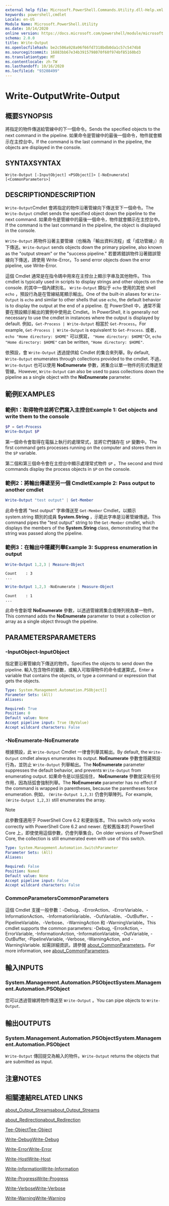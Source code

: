```yaml
---
external help file: Microsoft.PowerShell.Commands.Utility.dll-Help.xml
keywords: powershell,cmdlet
Locale: en-US
Module Name: Microsoft.PowerShell.Utility
ms.date: 10/14/2020
online version: https://docs.microsoft.com/powershell/module/microsoft.powershell.utility/write-output?view=powershell-7&WT.mc_id=ps-gethelp
schema: 2.0.0
title: Write-Output
ms.openlocfilehash: be2c506a928a96f66fd7318bdb0da1c57c5474b8
ms.sourcegitcommit: 16883bb67e34b3915798070f60f974bf85160bd3
ms.translationtype: MT
ms.contentlocale: zh-TW
ms.lasthandoff: 10/16/2020
ms.locfileid: "93208499"
---
```

# <span data-ttu-id="ab36f-103">Write-Output</span><span class="sxs-lookup"><span data-stu-id="ab36f-103">Write-Output</span></span>

## <span data-ttu-id="ab36f-104">概要</span><span class="sxs-lookup"><span data-stu-id="ab36f-104">SYNOPSIS</span></span>
<span data-ttu-id="ab36f-105">將指定的物件傳送給管線中的下一個命令。</span><span class="sxs-lookup"><span data-stu-id="ab36f-105">Sends the specified objects to the next command in the pipeline.</span></span> <span data-ttu-id="ab36f-106">如果命令是管線中的最後一個命令，物件就會顯示在主控台中。</span><span class="sxs-lookup"><span data-stu-id="ab36f-106">If the command is the last command in the pipeline, the objects are displayed in the console.</span></span>

## <span data-ttu-id="ab36f-107">SYNTAX</span><span class="sxs-lookup"><span data-stu-id="ab36f-107">SYNTAX</span></span>

```
Write-Output [-InputObject] <PSObject[]> [-NoEnumerate] [<CommonParameters>]
```

## <span data-ttu-id="ab36f-108">DESCRIPTION</span><span class="sxs-lookup"><span data-stu-id="ab36f-108">DESCRIPTION</span></span>

<span data-ttu-id="ab36f-109">`Write-Output`Cmdlet 會將指定的物件沿著管線向下傳送至下一個命令。</span><span class="sxs-lookup"><span data-stu-id="ab36f-109">The `Write-Output` cmdlet sends the specified object down the pipeline to the next command.</span></span>
<span data-ttu-id="ab36f-110">如果命令是管線中的最後一個命令，物件就會顯示在主控台中。</span><span class="sxs-lookup"><span data-stu-id="ab36f-110">If the command is the last command in the pipeline, the object is displayed in the console.</span></span>

<span data-ttu-id="ab36f-111">`Write-Output` 將物件沿著主要管線（也稱為「輸出資料流程」或「成功管線」）向下傳送。</span><span class="sxs-lookup"><span data-stu-id="ab36f-111">`Write-Output` sends objects down the primary pipeline, also known as the "output stream" or the "success pipeline."</span></span> <span data-ttu-id="ab36f-112">若要將錯誤物件沿著錯誤管線向下傳送，請使用 Write-Error。</span><span class="sxs-lookup"><span data-stu-id="ab36f-112">To send error objects down the error pipeline, use Write-Error.</span></span>

<span data-ttu-id="ab36f-113">這個 Cmdlet 通常是在指令碼中用來在主控台上顯示字串及其他物件。</span><span class="sxs-lookup"><span data-stu-id="ab36f-113">This cmdlet is typically used in scripts to display strings and other objects on the console.</span></span> <span data-ttu-id="ab36f-114">的其中一個內建別名， `Write-Output` 類似于 `echo` 使用的其他 shell `echo` ，預設行為是在管線結尾顯示輸出。</span><span class="sxs-lookup"><span data-stu-id="ab36f-114">One of the built-in aliases for `Write-Output` is `echo` and similar to other shells that use `echo`, the default behavior is to display the output at the end of a pipeline.</span></span> <span data-ttu-id="ab36f-115">在 PowerShell 中，通常不需要在預設顯示輸出的實例中使用此 Cmdlet。</span><span class="sxs-lookup"><span data-stu-id="ab36f-115">In PowerShell, it is generally not necessary to use the cmdlet in instances where the output is displayed by default.</span></span> <span data-ttu-id="ab36f-116">例如，`Get-Process | Write-Output` 相當於 `Get-Process`。</span><span class="sxs-lookup"><span data-stu-id="ab36f-116">For example, `Get-Process | Write-Output` is equivalent to `Get-Process`.</span></span> <span data-ttu-id="ab36f-117">或者， `echo "Home directory: $HOME"` 可以撰寫， `"Home directory: $HOME"`</span><span class="sxs-lookup"><span data-stu-id="ab36f-117">Or, `echo "Home directory: $HOME"` can be written, `"Home directory: $HOME"`.</span></span>

<span data-ttu-id="ab36f-118">依預設，會 `Write-Output` 透過提供給 Cmdlet 的集合來列舉。</span><span class="sxs-lookup"><span data-stu-id="ab36f-118">By default, `Write-Output` enumerates through collections provided to the cmdlet.</span></span> <span data-ttu-id="ab36f-119">不過， `Write-Output` 也可以使用 **NoEnumerate** 參數，將集合以單一物件的形式傳遞至管線。</span><span class="sxs-lookup"><span data-stu-id="ab36f-119">However, `Write-Output` can also be used to pass collections down the pipeline as a single object with the **NoEnumerate** parameter.</span></span>

## <span data-ttu-id="ab36f-120">範例</span><span class="sxs-lookup"><span data-stu-id="ab36f-120">EXAMPLES</span></span>

### <span data-ttu-id="ab36f-121">範例1：取得物件並將它們寫入主控台</span><span class="sxs-lookup"><span data-stu-id="ab36f-121">Example 1: Get objects and write them to the console</span></span>

```powershell
$P = Get-Process
Write-Output $P
```

<span data-ttu-id="ab36f-122">第一個命令會取得在電腦上執行的處理常式，並將它們儲存在 `$P` 變數中。</span><span class="sxs-lookup"><span data-stu-id="ab36f-122">The first command gets processes running on the computer and stores them in the `$P` variable.</span></span>

<span data-ttu-id="ab36f-123">第二個和第三個命令會在主控台中顯示處理常式物件 `$P` 。</span><span class="sxs-lookup"><span data-stu-id="ab36f-123">The second and third commands display the process objects in `$P` on the console.</span></span>

### <span data-ttu-id="ab36f-124">範例2：將輸出傳遞至另一個 Cmdlet</span><span class="sxs-lookup"><span data-stu-id="ab36f-124">Example 2: Pass output to another cmdlet</span></span>

```powershell
Write-Output "test output" | Get-Member
```

<span data-ttu-id="ab36f-125">此命令會將 "test output" 字串傳送至 `Get-Member` Cmdlet，以顯示 system.string 類別的成員 **System.String** ，示範此字串是沿著管線傳遞。</span><span class="sxs-lookup"><span data-stu-id="ab36f-125">This command pipes the "test output" string to the `Get-Member` cmdlet, which displays the members of the **System.String** class, demonstrating that the string was passed along the pipeline.</span></span>

### <span data-ttu-id="ab36f-126">範例3：在輸出中隱藏列舉</span><span class="sxs-lookup"><span data-stu-id="ab36f-126">Example 3: Suppress enumeration in output</span></span>

```powershell
Write-Output 1,2,3 | Measure-Object
```

```Output
Count    : 3
...
```

```powershell
Write-Output 1,2,3 -NoEnumerate | Measure-Object
```

```Output
Count    : 1
...
```

<span data-ttu-id="ab36f-127">此命令會新增 **NoEnumerate** 參數，以透過管線將集合或陣列視為單一物件。</span><span class="sxs-lookup"><span data-stu-id="ab36f-127">This command adds the **NoEnumerate** parameter to treat a collection or array as a single object through the pipeline.</span></span>

## <span data-ttu-id="ab36f-128">PARAMETERS</span><span class="sxs-lookup"><span data-stu-id="ab36f-128">PARAMETERS</span></span>

### <span data-ttu-id="ab36f-129">-InputObject</span><span class="sxs-lookup"><span data-stu-id="ab36f-129">-InputObject</span></span>

<span data-ttu-id="ab36f-130">指定要沿著管線向下傳送的物件。</span><span class="sxs-lookup"><span data-stu-id="ab36f-130">Specifies the objects to send down the pipeline.</span></span> <span data-ttu-id="ab36f-131">輸入包含物件的變數，或輸入可取得物件的命令或運算式。</span><span class="sxs-lookup"><span data-stu-id="ab36f-131">Enter a variable that contains the objects, or type a command or expression that gets the objects.</span></span>

```yaml
Type: System.Management.Automation.PSObject[]
Parameter Sets: (All)
Aliases:

Required: True
Position: 0
Default value: None
Accept pipeline input: True (ByValue)
Accept wildcard characters: False
```

### <span data-ttu-id="ab36f-132">-NoEnumerate</span><span class="sxs-lookup"><span data-stu-id="ab36f-132">-NoEnumerate</span></span>

<span data-ttu-id="ab36f-133">根據預設，此 `Write-Output` Cmdlet 一律會列舉其輸出。</span><span class="sxs-lookup"><span data-stu-id="ab36f-133">By default, the `Write-Output` cmdlet always enumerates its output.</span></span> <span data-ttu-id="ab36f-134">**NoEnumerate** 參數會隱藏預設行為，並防止 `Write-Output` 列舉輸出。</span><span class="sxs-lookup"><span data-stu-id="ab36f-134">The **NoEnumerate** parameter suppresses the default behavior, and prevents `Write-Output` from enumerating output.</span></span> <span data-ttu-id="ab36f-135">如果命令是以括弧括住， **NoEnumerate** 參數就沒有任何作用，因為括弧會強制列舉。</span><span class="sxs-lookup"><span data-stu-id="ab36f-135">The **NoEnumerate** parameter has no effect if the command is wrapped in parentheses, because the parentheses force enumeration.</span></span> <span data-ttu-id="ab36f-136">例如， `(Write-Output 1,2,3)` 仍會列舉陣列。</span><span class="sxs-lookup"><span data-stu-id="ab36f-136">For example, `(Write-Output 1,2,3)` still enumerates the array.</span></span>

> [!NOTE]
> <span data-ttu-id="ab36f-137">此參數僅適用于 PowerShell Core 6.2 和更新版本。</span><span class="sxs-lookup"><span data-stu-id="ab36f-137">This switch only works correctly with PowerShell Core 6.2 and newer.</span></span> <span data-ttu-id="ab36f-138">在較舊版本的 PowerShell Core 上，即使使用這個參數，仍會列舉集合。</span><span class="sxs-lookup"><span data-stu-id="ab36f-138">On older versions of PowerShell Core, the collection is still enumerated even with use of this switch.</span></span>

```yaml
Type: System.Management.Automation.SwitchParameter
Parameter Sets: (All)
Aliases:

Required: False
Position: Named
Default value: None
Accept pipeline input: False
Accept wildcard characters: False
```

### <span data-ttu-id="ab36f-139">CommonParameters</span><span class="sxs-lookup"><span data-stu-id="ab36f-139">CommonParameters</span></span>

<span data-ttu-id="ab36f-140">這個 Cmdlet 支援一般參數：-Debug、-ErrorAction、-ErrorVariable、-InformationAction、-InformationVariable、-OutVariable、-OutBuffer、-PipelineVariable、-Verbose、-WarningAction 和 -WarningVariable。</span><span class="sxs-lookup"><span data-stu-id="ab36f-140">This cmdlet supports the common parameters: -Debug, -ErrorAction, -ErrorVariable, -InformationAction, -InformationVariable, -OutVariable, -OutBuffer, -PipelineVariable, -Verbose, -WarningAction, and -WarningVariable.</span></span> <span data-ttu-id="ab36f-141">如需詳細資訊，請參閱 [about_CommonParameters](https://go.microsoft.com/fwlink/?LinkID=113216)。</span><span class="sxs-lookup"><span data-stu-id="ab36f-141">For more information, see [about_CommonParameters](https://go.microsoft.com/fwlink/?LinkID=113216).</span></span>

## <span data-ttu-id="ab36f-142">輸入</span><span class="sxs-lookup"><span data-stu-id="ab36f-142">INPUTS</span></span>

### <span data-ttu-id="ab36f-143">System.Management.Automation.PSObject</span><span class="sxs-lookup"><span data-stu-id="ab36f-143">System.Management.Automation.PSObject</span></span>

<span data-ttu-id="ab36f-144">您可以透過管線將物件傳送至 `Write-Output` 。</span><span class="sxs-lookup"><span data-stu-id="ab36f-144">You can pipe objects to `Write-Output`.</span></span>

## <span data-ttu-id="ab36f-145">輸出</span><span class="sxs-lookup"><span data-stu-id="ab36f-145">OUTPUTS</span></span>

### <span data-ttu-id="ab36f-146">System.Management.Automation.PSObject</span><span class="sxs-lookup"><span data-stu-id="ab36f-146">System.Management.Automation.PSObject</span></span>

<span data-ttu-id="ab36f-147">`Write-Output` 傳回提交為輸入的物件。</span><span class="sxs-lookup"><span data-stu-id="ab36f-147">`Write-Output` returns the objects that are submitted as input.</span></span>

## <span data-ttu-id="ab36f-148">注意</span><span class="sxs-lookup"><span data-stu-id="ab36f-148">NOTES</span></span>

## <span data-ttu-id="ab36f-149">相關連結</span><span class="sxs-lookup"><span data-stu-id="ab36f-149">RELATED LINKS</span></span>

[<span data-ttu-id="ab36f-150">about_Output_Streams</span><span class="sxs-lookup"><span data-stu-id="ab36f-150">about_Output_Streams</span></span>](../Microsoft.PowerShell.Core/About/about_Output_Streams.md)

[<span data-ttu-id="ab36f-151">about_Redirection</span><span class="sxs-lookup"><span data-stu-id="ab36f-151">about_Redirection</span></span>](../Microsoft.PowerShell.Core/About/about_Redirection.md)

[<span data-ttu-id="ab36f-152">Tee-Object</span><span class="sxs-lookup"><span data-stu-id="ab36f-152">Tee-Object</span></span>](Tee-Object.md)

[<span data-ttu-id="ab36f-153">Write-Debug</span><span class="sxs-lookup"><span data-stu-id="ab36f-153">Write-Debug</span></span>](Write-Debug.md)

[<span data-ttu-id="ab36f-154">Write-Error</span><span class="sxs-lookup"><span data-stu-id="ab36f-154">Write-Error</span></span>](Write-Error.md)

[<span data-ttu-id="ab36f-155">Write-Host</span><span class="sxs-lookup"><span data-stu-id="ab36f-155">Write-Host</span></span>](Write-Host.md)

[<span data-ttu-id="ab36f-156">Write-Information</span><span class="sxs-lookup"><span data-stu-id="ab36f-156">Write-Information</span></span>](Write-Information.md)

[<span data-ttu-id="ab36f-157">Write-Progress</span><span class="sxs-lookup"><span data-stu-id="ab36f-157">Write-Progress</span></span>](Write-Progress.md)

[<span data-ttu-id="ab36f-158">Write-Verbose</span><span class="sxs-lookup"><span data-stu-id="ab36f-158">Write-Verbose</span></span>](Write-Verbose.md)

[<span data-ttu-id="ab36f-159">Write-Warning</span><span class="sxs-lookup"><span data-stu-id="ab36f-159">Write-Warning</span></span>](Write-Warning.md)
